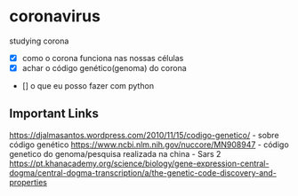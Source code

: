 # coronavirus
studying corona


- [x] como o corona funciona nas nossas células
- [x] achar o código genético(genoma) do corona
- [] o que eu posso fazer com python







## Important Links

https://djalmasantos.wordpress.com/2010/11/15/codigo-genetico/ - sobre código genético
https://www.ncbi.nlm.nih.gov/nuccore/MN908947 - código genetico do genoma/pesquisa realizada na china - Sars 2
https://pt.khanacademy.org/science/biology/gene-expression-central-dogma/central-dogma-transcription/a/the-genetic-code-discovery-and-properties
